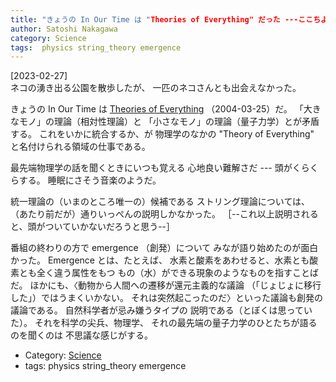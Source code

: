 ```yaml
---
title: "きょうの In Our Time は "Theories of Everything" だった ---ここちよい難解さ"
author: Satoshi Nakagawa
category: Science
tags:  physics string_theory emergence
---
```


[2023-02-27]  
 ネコの湧き出る公園を散歩したが、
一匹のネコさんとも出会えなかった。

 きょうの In Our Time は
[Theories of Everything](https://www.bbc.co.uk/programmes/p004y24b) （2004-03-25）だ。
「大きなモノ」の理論（相対性理論）と
「小さなモノ」の理論（量子力学）とが矛盾する。
これをいかに統合するか、が
物理学のなかの
"Theory of Everything" と名付けられる領域の仕事である。

 最先端物理学の話を聞くときにいつも覚える
心地良い難解さだ --- 頭がくらくらする。
睡眠にさそう音楽のようだ。

 統一理論の（いまのところ唯一の）候補である
ストリング理論については、
（あたり前だが）通りいっぺんの説明しかなかった。
［--これ以上説明されると、頭がついていかないだろうと思う--］

 番組の終わりの方で emergence （創発）について
みなが語り始めたのが面白かった。
Emergence とは、たとえば、
水素と酸素をあわせると、水素とも酸素とも全く違う属性をもつ
もの（水）ができる現象のようなものを指すことばだ。
ほかにも、〈動物から人間への遷移が還元主義的な議論
（「じょじょに移行した」）ではうまくいかない。
それは突然起こったのだ〉といった議論も創発の議論である。
自然科学者が忌み嫌うタイプの
説明である（とぼくは思っていた）。
それを科学の尖兵、物理学、
それの最先端の量子力学のひとたちが語るのを聞くのは
不思議な感じがする。

- Category: [Science](categories.html#Science)
- tags:  physics string_theory emergence
